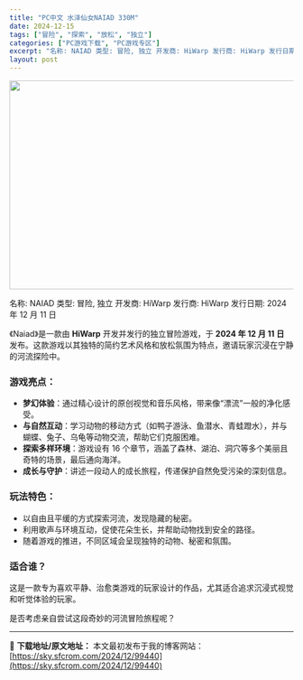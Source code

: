 ```yaml
---
title: "PC中文 水泽仙女NAIAD 330M"
date: 2024-12-15
tags: ["冒险", "探索", "放松", "独立"]
categories: ["PC游戏下载", "PC游戏专区"]
excerpt: "名称: NAIAD 类型: 冒险, 独立 开发商: HiWarp 发行商: HiWarp 发行日期: 2024 年 12 月 11 日 《Naiad》是一款由 HiWarp 开发并发行的独立冒险游戏，于 2024 年 12 月 11 日 发布。这款游戏以其独特的简约艺术风格和放松氛围为特点，邀请玩家&hellip;"
layout: post
---
```


<img class="aligncenter size-full wp-image-99441" src="https://sky.sfcrom.com/wp-content/uploads/2024/12/202412150117482.webp" alt="" width="660" height="370" />

名称: NAIAD
类型: 冒险, 独立
开发商: HiWarp
发行商: HiWarp
发行日期: 2024 年 12 月 11 日

《Naiad》是一款由 <strong>HiWarp</strong> 开发并发行的独立冒险游戏，于 <strong>2024 年 12 月 11 日</strong> 发布。这款游戏以其独特的简约艺术风格和放松氛围为特点，邀请玩家沉浸在宁静的河流探险中。
<h3>游戏亮点：</h3>
<ul>
 	<li><strong>梦幻体验</strong>：通过精心设计的原创视觉和音乐风格，带来像“漂流”一般的净化感受。</li>
 	<li><strong>与自然互动</strong>：学习动物的移动方式（如鸭子游泳、鱼潜水、青蛙蹬水），并与蝴蝶、兔子、乌龟等动物交流，帮助它们克服困难。</li>
 	<li><strong>探索多样环境</strong>：游戏设有 16 个章节，涵盖了森林、湖泊、洞穴等多个美丽且奇特的场景，最后通向海洋。</li>
 	<li><strong>成长与守护</strong>：讲述一段动人的成长旅程，传递保护自然免受污染的深刻信息。</li>
</ul>
<h3>玩法特色：</h3>
<ul>
 	<li>以自由且平缓的方式探索河流，发现隐藏的秘密。</li>
 	<li>利用歌声与环境互动，促使花朵生长，并帮助动物找到安全的路径。</li>
 	<li>随着游戏的推进，不同区域会呈现独特的动物、秘密和氛围。</li>
</ul>
<h3>适合谁？</h3>
这是一款专为喜欢平静、治愈类游戏的玩家设计的作品，尤其适合追求沉浸式视觉和听觉体验的玩家。

是否考虑亲自尝试这段奇妙的河流冒险旅程呢？

---
📖 **下载地址/原文地址：** 本文最初发布于我的博客网站：[https://sky.sfcrom.com/2024/12/99440](https://sky.sfcrom.com/2024/12/99440)
